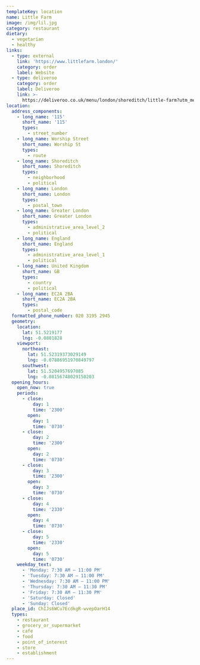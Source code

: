```yaml
---
templateKey: location
name: Little Farm
image: /img/lil.jpg
category: restaurant
dietary:
  - vegetarian
  - healthy
links:
  - type: external
    link: 'https://www.littlefarm.london/'
    category: order
    label: Website
  - type: deliveroo
    category: order
    label: Deliveroo
    link: >-
      https://deliveroo.co.uk/menu/london/shoreditch/little-farm?utm_medium=affiliate&utm_source=google_maps_link
location:
  address_components:
    - long_name: '115'
      short_name: '115'
      types:
        - street_number
    - long_name: Worship Street
      short_name: Worship St
      types:
        - route
    - long_name: Shoreditch
      short_name: Shoreditch
      types:
        - neighborhood
        - political
    - long_name: London
      short_name: London
      types:
        - postal_town
    - long_name: Greater London
      short_name: Greater London
      types:
        - administrative_area_level_2
        - political
    - long_name: England
      short_name: England
      types:
        - administrative_area_level_1
        - political
    - long_name: United Kingdom
      short_name: GB
      types:
        - country
        - political
    - long_name: EC2A 2BA
      short_name: EC2A 2BA
      types:
        - postal_code
  formatted_phone_number: 020 3195 2945
  geometry:
    location:
      lat: 51.5219177
      lng: -0.0801828
    viewport:
      northeast:
        lat: 51.52319373029149
        lng: -0.07886951970849797
      southwest:
        lat: 51.5204957697085
        lng: -0.08156748029150203
  opening_hours:
    open_now: true
    periods:
      - close:
          day: 1
          time: '2300'
        open:
          day: 1
          time: '0730'
      - close:
          day: 2
          time: '2300'
        open:
          day: 2
          time: '0730'
      - close:
          day: 3
          time: '2300'
        open:
          day: 3
          time: '0730'
      - close:
          day: 4
          time: '2330'
        open:
          day: 4
          time: '0730'
      - close:
          day: 5
          time: '2330'
        open:
          day: 5
          time: '0730'
    weekday_text:
      - 'Monday: 7:30 AM – 11:00 PM'
      - 'Tuesday: 7:30 AM – 11:00 PM'
      - 'Wednesday: 7:30 AM – 11:00 PM'
      - 'Thursday: 7:30 AM – 11:30 PM'
      - 'Friday: 7:30 AM – 11:30 PM'
      - 'Saturday: Closed'
      - 'Sunday: Closed'
  place_id: ChIJs6WCu7EcdkgR-wvepOarH14
  types:
    - restaurant
    - grocery_or_supermarket
    - cafe
    - food
    - point_of_interest
    - store
    - establishment
---
```

